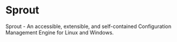 # Sprout
Sprout - An accessible, extensible, and self-contained Configuration Management Engine for Linux and Windows.
